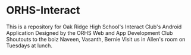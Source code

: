 # ORHS-Interact
This is a repository for Oak Ridge High School's Interact Club's Android Application
Designed by the ORHS Web and App Development Club
Shoutouts to the boiz Naveen, Vasanth, Bernie
Visit us in Allen's room on Tuesdays at lunch.
